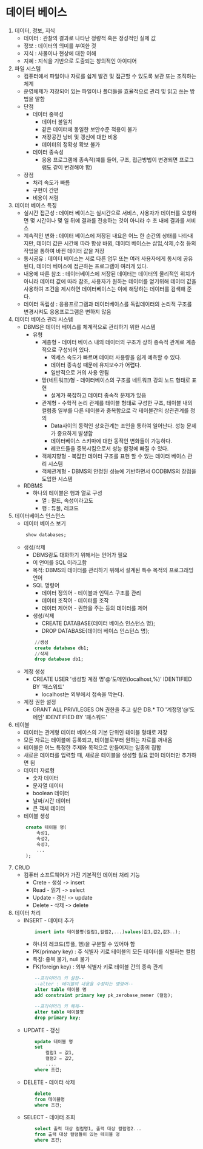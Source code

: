 # 데이터 베이스
1. 데이터, 정보, 지식
    - 데이터 : 관찰의 결과로 나타난 정량적 혹은 정성적인 실제 값
    - 정보 : 데이터의 의미를 부여한 것
    - 지식 : 사물이나 현상에 대한 이해
    - 지혜 : 지식을 기반으로 도출되는 창의적인 아이디어
2. 파일 시스템 
    - 컴퓨터에서 파일이나 자료를 쉽게 발견 및 접근할 수 있도록 보관 또는 조직하는 체계
    - 운영체제가 저장되어 있는 파일이나 폴더들을 효율적으로 관리 및 읽고 쓰는 방법을 말함
    - 단점
        - 데이터 중복성
            - 데이터 불일치
            - 같은 데이터에 동일한 보안수준 적용이 불가
            - 저장공간 낭비 및 갱신에 대한 비용
            - 데이터의 정확성 확보 불가
        - 데이터 종속성
            - 응용 프로그램에 종속적(예를 들어, 구조, 접근방법이 변경되면 프로그램도 같이 변경해야 함)
    - 장점
        - 처리 속도가 빠름
        - 구현이 간편
        - 비용이 저렴
3. 데이터 베이스 특징
    - 실시간 접근성 : 데이터 베이스는 실시간으로 서비스, 사용자가 데이터를 요청하면 몇 시간이나 몇 일 뒤에 결과를 전송하는 것이 아니라 수 초 내에 결과를 서비스
    - 계속적인 변화 : 데이터 베이스에 저장된 내요은 어느 한 순간의 상태를 나타내지만, 데이터 값은 시간에 따라 항상 바뀜, 데이터 베이스는 삽입,삭제,수정 등의 작업을 통하여 바뀐 데이터 값을 저장
    - 동시공유 : 데이터 베이스는 서로 다른 업무 또는 여러 사용자에게 동시에 공유된다, 데이터 베이스에 접근하는 프로그램이 여러개 있다.
    - 내용에 따른 참조 : 데이터베이스에 저장된 데이터는 데이터의 물리적인 위치가 아니라 데이터 값에 따라 참조, 사용자가 원하는 데이터를 얻기위해 데이터 값을 사용하여 조건을 제시하면 데이터베이스는 이에 해당하는 데이터를 검색해 준다.
    - 데이터 독립성 : 응용프로그램과 데이터베이스를 독립데이터의 논리적 구조를 변경시켜도 응용프로그램은 변하지 않음
4. 데이터 베이스 관리 시스템
    + DBMS은 데이터 베이스를 체계적으로 관리하기 위한 시스템
        - 유형
            - 계층형 - 데이터 베이스 내의 데이터의 구조가 상하 종속적 관계로 계층적으로 구성되어 있다.
                - 엑세스 속도가 빠르며 데이터 사용량을 쉽게 예측할 수 있다.
                - 데이터 종속성 때문에 유지보수가 어렵다.
                - 일반적으로 거의 사용 안됨
            - 망(네트워크)형 - 데이터베이스의 구조를 네트워크 강의 노드 형태로 표현
                - 설계가 복잡하고 데이터 종속적 문제가 있음 
            - 관계형 - 수학적 논리 관계를 테이블 형태로 구성한 구조, 테이블 내의 컬럼중 일부를 다른 테이블과 중복함으로 각 테이블간의 상관관계를 정의
                - Data사이의 동력인 상호관계는 조인을 통하여 일어난다. 성능 문제가 중요하게 발생함
                - 데이터베이스 스키마에 대한 동적인 변화들이 가능하다.
                - 레코드들을 중복시킴으로서 성능 함정에 빠질 수 있다.
            - 객체지향형 - 복잡한 데이터 구조를 표현 할 수 있는 데이터 베이스 관리 시스템 
            - 객체관계형 - DBMS의 안정된 성능에 기반하면서 OODBMS의 장점을 도입한 시스템
    + RDBMS
        - 하나의 테이블은 행과 열로 구성
            - 열 : 필드, 속성이라고도 
            - 행 : 튜플, 레코드
5. 데이터베이스 인스턴스
    + 데이터 베이스 보기 
    ```sql
        show databases;
    ```
    + 생성/삭제
        - DBMS랑도 대화하기 위해서는 언어가 필요
        - 이 언어를 SQL 이라고함
        - 목적: DBMS의 데이터를 관리하기 위해서 설계된 특수 목적의 프로그래밍 언어
        - SQL 명령어
            - 데이터 정의어 - 테이블과 인덱스 구조를 관리
            - 데이터 조작어 - 데이터를 조작
            - 데이터 제어어 - 권한을 주는 등의 데이터를 제어
        - 생성/삭제
            - CREATE DATABASE{데이터 베이스 인스턴스 명};
            - DROP DATABASE{데이터 베이스 인스턴스 명};
        ```sql
            //생성
            create database db1;
            //삭제
            drop database db1;
        ```
    + 계정 생성
        - CREATE USER '생성할 계정 명'@'도메인(localhost,%)' IDENTIFIED BY '패스워드'
            - localhost는 외부에서 접속을 막는다.
    + 계정 권한 설정
        - GRANT ALL PRIVILEGES ON 권한을 주고 싶은 DB.* TO '계정명'@'도메인' IDENTIFIED BY '패스워드'
6. 테이블
    + 데이터는 관계형 데이터 베이스의 기본 단위인 테이블 형태로 저장
    + 모든 자료는 테이블에 등록되고, 테이블로부터 원하는 자료를 꺼내옴
    + 테이블은 어느 특정한 주제와 목적으로 만들어지는 일종의 집합
    + 새로운 데이터를 입력할 때, 새로운 테이블을 생성할 필요 없이 데이터만 추가하면 됨
    + 데이터 자료형
        - 숫자 데이터
        - 문자열 데이터
        - boolean 데이터
        - 날짜/시간 데이터
        - 큰 객체 데이터
    + 테이블 생성
    ```sql
        create 테이블 명(
            속성1,
            속성2,
            속성3,
            ...
        );
    ```
7. CRUD
    + 컴퓨터 소프트웨어가 가진 기본적인 데이터 처리 기능
        - Crete - 생성 -> insert
        - Read - 읽기 -> select
        - Update - 갱신 -> update
        - Delete - 삭제 -> delete
8. 데이터 처리
    + INSERT - 데이터 추가
        ```sql
            insert into 테이블명(컬럼1,컬럼2,...)values(값1,값2,값3..);
        ```
        - 하나의 레코드(튜플, 행)을 구분할 수 있어야 함
        - PK(primary key) : 주 식별자 키로 테이블의 모든 데이터를 식별하는 컬럼
        - 특징: 중복 불가, null 불가
        - FK(foreign key) : 외부 식별자 키로 테이블 간의 종속 관계
        ```sql
            --프라이머리 키 설정--
            --alter : 테이블의 내용을 수정하는 명령어--
            alter table 테이블 명
            add constraint primary key pk_zerobase_memer (컬럼);

            --프라이머리 키 해제--
            alter table 테이블명
            drop primary key;
        ```
    + UPDATE - 갱신
        ```sql
            update 테이블 명
            set
                컬럼1 = 값1,
                컬럼2 = 값2,
                ....
            where 조건;            
        ```
    + DELETE - 데이터 삭제
        ```sql
            delete
            from 테이블명
            where 조건;
        ```
    + SELECT - 데이터 조회
        ```sql
            select 출력 대상 컬럼명1, 출력 대상 컬럼명2...
            from 출력 대상 컬럼들이 있는 테이블 명
            where 조건;
        ```